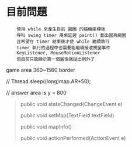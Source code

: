 # 目前問題
        使用 while 來產生目前 圓圈 的隨機座標後
        呼叫 swing timer 用來延遲 paint() 劃出圓與縮圈
        且希望在 timer 結束後才使 while 繼續執行
        timer 執行的過程中也需要能繼續接收視窗事件
        KeyListener, MouseMotionListener
        但目前只能顯示第一個圓後就拋出例外了

game area 360~1560 border

// Thread.sleep((long)map.AR*50);

// answer area is  y = 800

>   public void stateChanged(ChangeEvent e)
>
>   public void setMap(TextField textField)
>
>   public void mapInfo()
>
>   public void actionPerformed(ActionEvent e)